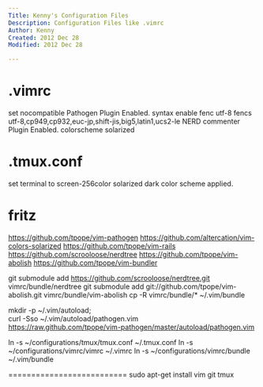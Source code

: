 ```yaml
---
Title: Kenny's Configuration Files
Description: Configuration Files like .vimrc
Author: Kenny
Created: 2012 Dec 28
Modified: 2012 Dec 28

---
```


.vimrc
======================

set nocompatible
Pathogen Plugin Enabled.
syntax enable
fenc utf-8
fencs utf-8,cp949,cp932,euc-jp,shift-jis,big5,latin1,ucs2-le
NERD commenter Plugin Enabled.
colorscheme solarized

.tmux.conf
======================

set terminal to screen-256color
solarized dark color scheme applied.

fritz
======================
https://github.com/tpope/vim-pathogen
https://github.com/altercation/vim-colors-solarized
https://github.com/tpope/vim-rails
https://github.com/scrooloose/nerdtree
https://github.com/tpope/vim-abolish
https://github.com/tpope/vim-bundler

git submodule add https://github.com/scrooloose/nerdtree.git vimrc/bundle/nerdtree
git submodule add git://github.com/tpope/vim-abolish.git vimrc/bundle/vim-abolish
cp -R vimrc/bundle/* ~/.vim/bundle


mkdir -p ~/.vim/autoload; \
curl -Sso ~/.vim/autoload/pathogen.vim \
  https://raw.github.com/tpope/vim-pathogen/master/autoload/pathogen.vim


ln -s ~/configurations/tmux/tmux.conf ~/.tmux.conf
ln -s ~/configurations/vimrc/vimrc ~/.vimrc
ln -s ~/configurations/vimrc/bundle ~/.vim/bundle


==========================
sudo apt-get install vim git tmux
